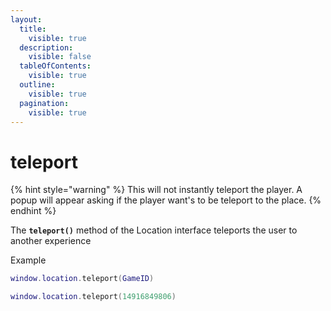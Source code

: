 ```yaml
---
layout:
  title:
    visible: true
  description:
    visible: false
  tableOfContents:
    visible: true
  outline:
    visible: true
  pagination:
    visible: true
---
```


# teleport

{% hint style="warning" %}
This will not instantly teleport the player. A popup will appear asking if the player want's to be teleport to the place.
{% endhint %}

The **`teleport()`** method of the Location interface teleports the user to another experience

Example

```lua
window.location.teleport(GameID)
```

```lua
window.location.teleport(14916849806)
```
